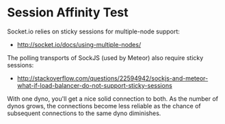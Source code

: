 # Session Affinity Test

Socket.io relies on sticky sessions for multiple-node support:

- http://socket.io/docs/using-multiple-nodes/

The polling transports of SockJS (used by Meteor) also require sticky sessions:

- http://stackoverflow.com/questions/22594942/sockjs-and-meteor-what-if-load-balancer-do-not-support-sticky-sessions

With one dyno, you'll get a nice solid connection to both.
As the number of dynos grows, the connections become less reliable
as the chance of subsequent connections to the same dyno diminishes.
